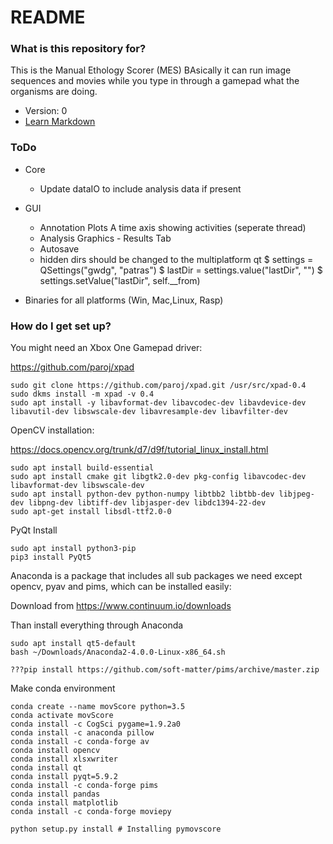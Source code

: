 # README #


### What is this repository for? ###

This is the Manual Ethology Scorer (MES) BAsically it can run image sequences and movies while you type in through a gamepad what the organisms are doing.

* Version: 0
* [Learn Markdown](https://bitbucket.org/tutorials/markdowndemo)

### ToDo ###

* Core 
    * Update dataIO to include analysis data if present

* GUI
    * Annotation Plots A time axis showing activities (seperate thread)
    * Analysis Graphics - Results Tab
    * Autosave
    * hidden dirs should be changed to the multiplatform qt
        $ settings = QSettings("gwdg", "patras")
        $ lastDir = settings.value("lastDir", "")
        $ settings.setValue("lastDir", self.__from)
        

* Binaries for all platforms (Win, Mac,Linux, Rasp)


### How do I get set up? ###

You might need an Xbox One Gamepad driver:

https://github.com/paroj/xpad

```
sudo git clone https://github.com/paroj/xpad.git /usr/src/xpad-0.4
sudo dkms install -m xpad -v 0.4
sudo apt install -y libavformat-dev libavcodec-dev libavdevice-dev libavutil-dev libswscale-dev libavresample-dev libavfilter-dev
```
OpenCV installation:

https://docs.opencv.org/trunk/d7/d9f/tutorial_linux_install.html

```
sudo apt install build-essential
sudo apt install cmake git libgtk2.0-dev pkg-config libavcodec-dev libavformat-dev libswscale-dev
sudo apt install python-dev python-numpy libtbb2 libtbb-dev libjpeg-dev libpng-dev libtiff-dev libjasper-dev libdc1394-22-dev
sudo apt-get install libsdl-ttf2.0-0
```
PyQt Install
```
sudo apt install python3-pip
pip3 install PyQt5
```
Anaconda is a package that includes all sub packages we need except opencv, pyav and pims, which can be installed easily:

Download from https://www.continuum.io/downloads

Than install everything through Anaconda
```
sudo apt install qt5-default
bash ~/Downloads/Anaconda2-4.0.0-Linux-x86_64.sh 

???pip install https://github.com/soft-matter/pims/archive/master.zip

```

Make conda environment
```
conda create --name movScore python=3.5
conda activate movScore
conda install -c CogSci pygame=1.9.2a0
conda install -c anaconda pillow
conda install -c conda-forge av
conda install opencv
conda install xlsxwriter
conda install qt
conda install pyqt=5.9.2
conda install -c conda-forge pims
conda install pandas
conda install matplotlib
conda install -c conda-forge moviepy 

python setup.py install # Installing pymovscore
```
